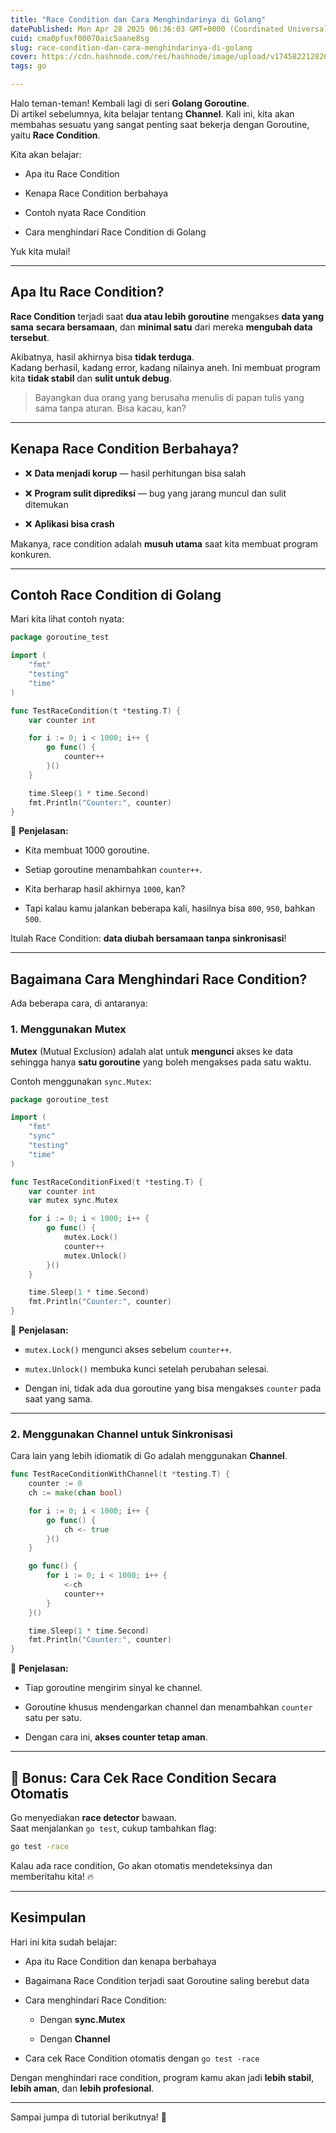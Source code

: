 ```yaml
---
title: "Race Condition dan Cara Menghindarinya di Golang"
datePublished: Mon Apr 28 2025 06:36:03 GMT+0000 (Coordinated Universal Time)
cuid: cma0pfuxf00070aic5aane8sg
slug: race-condition-dan-cara-menghindarinya-di-golang
cover: https://cdn.hashnode.com/res/hashnode/image/upload/v1745822128263/215ddb9f-18aa-4500-a145-14d25e007651.png
tags: go

---
```


Halo teman-teman! Kembali lagi di seri **Golang Goroutine**.  
Di artikel sebelumnya, kita belajar tentang **Channel**. Kali ini, kita akan membahas sesuatu yang sangat penting saat bekerja dengan Goroutine, yaitu **Race Condition**.

Kita akan belajar:

* Apa itu Race Condition
    
* Kenapa Race Condition berbahaya
    
* Contoh nyata Race Condition
    
* Cara menghindari Race Condition di Golang
    

Yuk kita mulai!

---

## Apa Itu Race Condition?

**Race Condition** terjadi saat **dua atau lebih goroutine** mengakses **data yang sama** **secara bersamaan**, dan **minimal satu** dari mereka **mengubah data tersebut**.

Akibatnya, hasil akhirnya bisa **tidak terduga**.  
Kadang berhasil, kadang error, kadang nilainya aneh. Ini membuat program kita **tidak stabil** dan **sulit untuk debug**.

> Bayangkan dua orang yang berusaha menulis di papan tulis yang sama tanpa aturan. Bisa kacau, kan?

---

## Kenapa Race Condition Berbahaya?

* ❌ **Data menjadi korup** — hasil perhitungan bisa salah
    
* ❌ **Program sulit diprediksi** — bug yang jarang muncul dan sulit ditemukan
    
* ❌ **Aplikasi bisa crash**
    

Makanya, race condition adalah **musuh utama** saat kita membuat program konkuren.

---

## Contoh Race Condition di Golang

Mari kita lihat contoh nyata:

```go
package goroutine_test

import (
	"fmt"
	"testing"
	"time"
)

func TestRaceCondition(t *testing.T) {
	var counter int

	for i := 0; i < 1000; i++ {
		go func() {
			counter++
		}()
	}

	time.Sleep(1 * time.Second)
	fmt.Println("Counter:", counter)
}
```

🧠 **Penjelasan:**

* Kita membuat 1000 goroutine.
    
* Setiap goroutine menambahkan `counter++`.
    
* Kita berharap hasil akhirnya `1000`, kan?
    
* Tapi kalau kamu jalankan beberapa kali, hasilnya bisa `800`, `950`, bahkan `500`.
    

Itulah Race Condition: **data diubah bersamaan tanpa sinkronisasi**!

---

## Bagaimana Cara Menghindari Race Condition?

Ada beberapa cara, di antaranya:

### 1\. Menggunakan Mutex

**Mutex** (Mutual Exclusion) adalah alat untuk **mengunci** akses ke data sehingga hanya **satu goroutine** yang boleh mengakses pada satu waktu.

Contoh menggunakan `sync.Mutex`:

```go
package goroutine_test

import (
	"fmt"
	"sync"
	"testing"
	"time"
)

func TestRaceConditionFixed(t *testing.T) {
	var counter int
	var mutex sync.Mutex

	for i := 0; i < 1000; i++ {
		go func() {
			mutex.Lock()
			counter++
			mutex.Unlock()
		}()
	}

	time.Sleep(1 * time.Second)
	fmt.Println("Counter:", counter)
}
```

🧠 **Penjelasan:**

* `mutex.Lock()` mengunci akses sebelum `counter++`.
    
* `mutex.Unlock()` membuka kunci setelah perubahan selesai.
    
* Dengan ini, tidak ada dua goroutine yang bisa mengakses `counter` pada saat yang sama.
    

---

### 2\. Menggunakan Channel untuk Sinkronisasi

Cara lain yang lebih idiomatik di Go adalah menggunakan **Channel**.

```go
func TestRaceConditionWithChannel(t *testing.T) {
	counter := 0
	ch := make(chan bool)

	for i := 0; i < 1000; i++ {
		go func() {
			ch <- true
		}()
	}

	go func() {
		for i := 0; i < 1000; i++ {
			<-ch
			counter++
		}
	}()

	time.Sleep(1 * time.Second)
	fmt.Println("Counter:", counter)
}
```

🧠 **Penjelasan:**

* Tiap goroutine mengirim sinyal ke channel.
    
* Goroutine khusus mendengarkan channel dan menambahkan `counter` satu per satu.
    
* Dengan cara ini, **akses counter tetap aman**.
    

---

## 📢 Bonus: Cara Cek Race Condition Secara Otomatis

Go menyediakan **race detector** bawaan.  
Saat menjalankan `go test`, cukup tambahkan flag:

```bash
go test -race
```

Kalau ada race condition, Go akan otomatis mendeteksinya dan memberitahu kita! 🔥

---

## Kesimpulan

Hari ini kita sudah belajar:

* Apa itu Race Condition dan kenapa berbahaya
    
* Bagaimana Race Condition terjadi saat Goroutine saling berebut data
    
* Cara menghindari Race Condition:
    
    * Dengan **sync.Mutex**
        
    * Dengan **Channel**
        
* Cara cek Race Condition otomatis dengan `go test -race`
    

Dengan menghindari race condition, program kamu akan jadi **lebih stabil**, **lebih aman**, dan **lebih profesional**.

---

Sampai jumpa di tutorial berikutnya! 🚀
